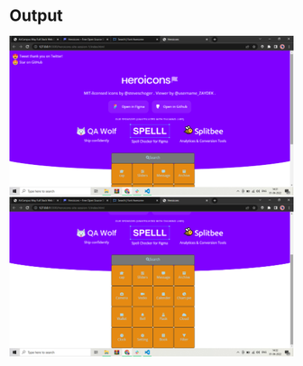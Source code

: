 <h1>Output</h1>
<img src="./images/Screenshot (102).png" alt="">
<img src="./images/Screenshot (103).png" alt="">